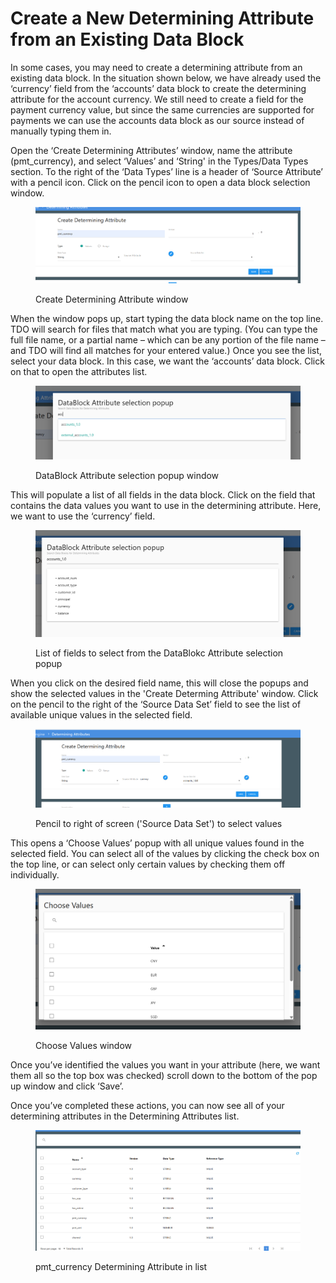 # Create a New Determining Attribute from an Existing Data Block

In some cases, you may need to create a determining attribute from an existing data block.  In the situation shown below, we have already used the ‘currency’ field from the ‘accounts’ data block to create the determining attribute for the account currency.  We still need to create a field for the payment currency value, but since the same currencies are supported for payments we can use the accounts data block as our source instead of manually typing them in.

Open the ‘Create Determining Attributes’ window, name the attribute (pmt\_currency), and select ‘Values’ and ‘String' in the Types/Data Types section.  To the right of the ‘Data Types’ line is a header of ‘Source Attribute’ with a pencil icon.  Click on the pencil icon to open a data block selection window.

<figure><img src="../../../../../../.gitbook/assets/image (890).png" alt=""><figcaption><p>Create Determining Attribute window</p></figcaption></figure>

When the window pops up, start typing the data block name on the top line. TDO will search for files that match what you are typing. (You can type the full file name, or a partial name – which can be any portion of the file name – and TDO will find all matches for your entered value.) Once you see the list, select your data block. In this case, we want the ‘accounts’ data block. Click on that to open the attributes list.

<figure><img src="../../../../../../.gitbook/assets/image (891).png" alt=""><figcaption><p>DataBlock Attribute selection popup window</p></figcaption></figure>

This will populate a list of all fields in the data block. Click on the field that contains the data values you want to use in the determining attribute. Here, we want to use the ‘currency’ field.

<figure><img src="../../../../../../.gitbook/assets/image (892).png" alt=""><figcaption><p>List of fields to select from the DataBlokc Attribute selection popup</p></figcaption></figure>

When you click on the desired field name, this will close the popups and show the selected values in the 'Create Determing Attribute' window. Click on the pencil to the right of the ‘Source Data Set’ field to see the list of available unique values in the selected field.

<figure><img src="../../../../../../.gitbook/assets/image (893).png" alt=""><figcaption><p>Pencil to right of screen ('Source Data Set') to select values</p></figcaption></figure>

This opens a ‘Choose Values’ popup with all unique values found in the selected field. You can select all of the values by clicking the check box on the top line, or can select only certain values by checking them off individually.

<figure><img src="../../../../../../.gitbook/assets/image (894).png" alt=""><figcaption><p>Choose Values window</p></figcaption></figure>

Once you’ve identified the values you want in your attribute (here, we want them all so the top box was checked) scroll down to the bottom of the pop up window and click ‘Save’.&#x20;

Once you’ve completed these actions, you can now see all of your determining attributes in the Determining Attributes list.

<figure><img src="../../../../../../.gitbook/assets/image (895).png" alt=""><figcaption><p>pmt_currency Determining Attribute in list</p></figcaption></figure>
